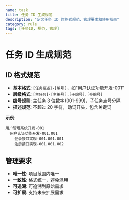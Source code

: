 ```yaml
---
name: task
title: 任务 ID 生成规范
description: "定义任务 ID 的格式规范、管理要求和使用指南"
category: rule
tags: [任务ID, 规范, 管理]
---
```


# 任务 ID 生成规范

## ID 格式规范

- **基本格式**: `[任务描述]-[编号]`，如"用户认证功能开发-001"
- **层级格式**: `[主任务]-[主编号].[子编号].[孙编号]`
- **编号规则**: 主任务 3 位数字(001-999)，子任务点号分隔
- **描述规范**: 不超过 20 字符，动词开头，包含关键词

**示例**:

```
用户管理系统开发-001
  用户认证功能开发-001.001
    登录接口实现-001.001.001
    注册接口实现-001.001.002
```

## 管理要求

- **唯一性**: 项目范围内唯一
- **一致性**: 格式统一，避免混用
- **可追溯**: 可追溯到原始需求
- **可扩展**: 支持未来扩展需求